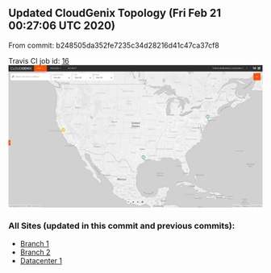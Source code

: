 ## Updated CloudGenix Topology (Fri Feb 21 00:27:06 UTC 2020)

From commit: b248505da352fe7235c34d28216d41c47ca37cf8 

Travis CI job id: [16](https://travis-ci.com/CloudGenix/network-as-code/builds/149920888)
<img alt="Map Image" src="map.png?raw=1" width="1110">

### All Sites (updated in this commit and previous commits):

<ul>
<li><A href="Branch 1/README.md">Branch 1</A>
<li><A href="Branch 2/README.md">Branch 2</A>
<li><A href="Datacenter 1/README.md">Datacenter 1</A>

